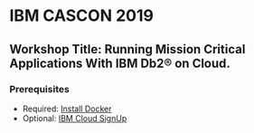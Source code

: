 # IBM CASCON 2019
## Workshop Title: Running Mission Critical Applications With IBM Db2® on Cloud.
### Prerequisites
* Required: [Install Docker](https://docs.docker.com/v17.09/engine/installation)
* Optional: [IBM Cloud SignUp](https://cloud.ibm.com/registration)
